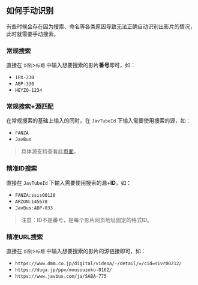 ## 如何手动识别

有些时候会存在因为搜索、命名等各类原因导致无法正确自动识别出影片的情况，此时就需要手动搜索。

### 常规搜索

直接在 `识别`>`标题` 中输入想要搜索的影片**番号**即可，如：

- `IPX-230`
- `ABP-330`
- `HEYZO-1234`

### 常规搜索+源匹配

在常规搜索的基础上输入的同时，在 `JavTubeId` 下输入需要使用搜索的源，如：

- `FANZA`
- `JavBus`

> 具体源支持查看此[页面](https://github.com/javtube/jellyfin-plugin-javtube/wiki/%E6%95%B0%E6%8D%AE%E6%9D%A5%E6%BA%90)。

### 精准ID搜索

直接在 `JavTubeId` 下输入需要使用搜索的源+**ID**，如：

- `FANZA:ssis00120`
- `ARZON:145678`
- `JavBus:ABP-033`

> 注意：ID不是番号，是每个影片网页地址固定的格式ID。

### 精准URL搜索

直接在 `识别`>`标题` 中输入想要搜索的影片的源链接即可，如：

- `https://www.dmm.co.jp/digital/videoa/-/detail/=/cid=sivr00212/`
- `https://duga.jp/ppv/mousouzoku-8162/`
- `https://www.javbus.com/ja/SABA-775`